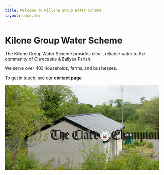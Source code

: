 ```yaml
---
title: Welcome to Killone Group Water Scheme
layout: base.html
---
```


# Kilone Group Water Scheme
The Killone Group Water Scheme provides clean, reliable water to the community of Clarecastle & Ballyea Parish.

We serve over 400 households, farms, and businesses.

To get in touch, see our [**contact page**](/contact/).

![Killone Water Scheme](killonews.png)
